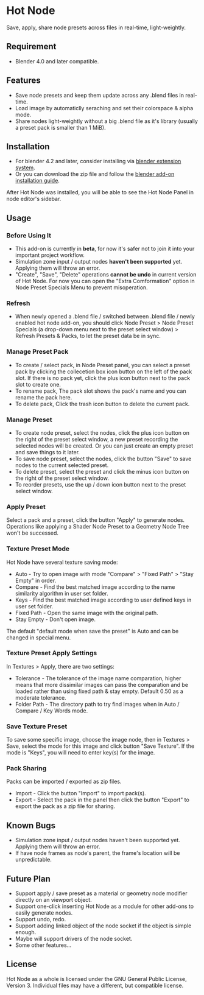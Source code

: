 <!--
Keep this document short & concise,
linking to external resources instead of including content in-line.
See 'release/text/readme.html' for the end user read-me.
-->

Hot Node
========
Save, apply, share node presets across files in real-time, light-weightly.

Requirement
--------
- Blender 4.0 and later compatible.

Features
--------
- Save node presets and keep them update across any .blend files in real-time.
- Load image by automaticlly seraching and set their colorspace & alpha mode.
- Share nodes light-weightly without a big .blend file as it's library (usually a preset pack is smaller than 1 MiB).


Installation
--------
- For blender 4.2 and later, consider installing via [blender extension system](https://extensions.blender.org/about/).
- Or you can download the zip file and follow the [blender add-on installation guide](https://docs.blender.org/manual/en/4.2/extensions/addons.html).

After Hot Node was installed, you will be able to see the Hot Node Panel in node editor's sidebar.


Usage
--------
### Before Using It
- This add-on is currently in **beta**, for now it's safer not to join it into your important project workflow.
- Simulation zone input / output nodes **haven't been supported** yet. Applying them will throw an error.
- "Create", "Save", "Delete" operations **cannot be undo** in current version of Hot Node. For now you can open the "Extra Comformation" option in Node Preset Specials Menu to prevent misoperation.

### Refresh
- When newly opened a .blend file / switched between .blend file / newly enabled hot node add-on, you should click Node Preset > Node Preset Specials (a drop-down menu next to the preset select window) > Refresh Presets & Packs, to let the preset data be in sync.

### Manage Preset Pack
- To create / select pack, in Node Preset panel, you can select a preset pack by clicking the collecetion box icon button on the left of the pack slot. If there is no pack yet, click the plus icon button next to the pack slot to create one.
- To rename pack, The pack slot shows the pack's name and you can rename the pack here.
- To delete pack, Click the trash icon button to delete the current pack.

### Manage Preset
- To create node preset, select the nodes, click the plus icon button on the right of the preset select window, a new preset recording the selected nodes will be created. Or you can just create an empty preset and save things to it later.
- To save node preset, select the nodes, click the button "Save" to save nodes to the current selected preset.
- To delete preset, select the preset and click the minus icon button on the right of the preset select window.
- To reorder presets, use the up / down icon button next to the preset select window.

### Apply Preset
Select a pack and a preset, click the button "Apply" to generate nodes. Operations like applying a Shader Node Preset to a Geometry Node Tree won't be successed.

### Texture Preset Mode
Hot Node have several texture saving mode:
- Auto - Try to open image with mode "Compare" > "Fixed Path" > "Stay Empty" in order.
- Compare - Find the best matched image according to the name similarity algorithm in user set folder.
- Keys - Find the best matched image according to user defined keys in user set folder.
- Fixed Path - Open the same image with the original path.
- Stay Empty - Don't open image.

The default "default mode when save the preset" is Auto and can be changed in special menu.

### Texture Preset Apply Settings
In Textures > Apply, there are two settings:
- Tolerance - The tolerance of the image name comparation, higher means that more dissimilar images can pass the comparation and be loaded rather than using fixed path & stay empty. Default 0.50 as a moderate tolerance.
- Folder Path - The directory path to try find images when in Auto / Compare / Key Words mode.

### Save Texture Preset
To save some specific image, choose the image node, then in Textures > Save, select the mode for this image and click button "Save Texture". If the mode is "Keys", you will need to enter key(s) for the image.

### Pack Sharing
Packs can be imported / exported as zip files. 
- Import - Click the button "Import" to import pack(s).
- Export - Select the pack in the panel then click the button "Export" to export the pack as a zip file for sharing.


Known Bugs
--------
- Simulation zone input / output nodes haven't been supported yet. Applying them will throw an error.
- If have node frames as node's parent, the frame's location will be unpredictable.


Future Plan
--------
- Support apply / save preset as a material or geometry node modifier directly on an viewport object.
- Support one-click inserting Hot Node as a module for other add-ons to easily generate nodes.
- Support undo, redo.
- Support adding linked object of the node socket if the object is simple enough.
- Maybe will support drivers of the node socket.
- Some other features...


License
--------

Hot Node as a whole is licensed under the GNU General Public License, Version 3.
Individual files may have a different, but compatible license.